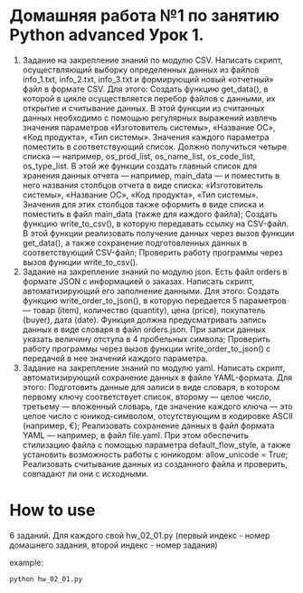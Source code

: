 # Домашняя работа №1 по занятию Python advanced Урок 1.
1. Задание на закрепление знаний по модулю CSV. Написать скрипт, осуществляющий выборку определенных данных из файлов info_1.txt, info_2.txt, info_3.txt и формирующий новый «отчетный» файл в формате CSV. Для этого:
Создать функцию get_data(), в которой в цикле осуществляется перебор файлов с данными, их открытие и считывание данных. В этой функции из считанных данных необходимо с помощью регулярных выражений извлечь значения параметров «Изготовитель системы», «Название ОС», «Код продукта», «Тип системы». Значения каждого параметра поместить в соответствующий список. Должно получиться четыре списка — например, os_prod_list, os_name_list, os_code_list, os_type_list. В этой же функции создать главный список для хранения данных отчета — например, main_data — и поместить в него названия столбцов отчета в виде списка: «Изготовитель системы», «Название ОС», «Код продукта», «Тип системы». Значения для этих столбцов также оформить в виде списка и поместить в файл main_data (также для каждого файла);
Создать функцию write_to_csv(), в которую передавать ссылку на CSV-файл. В этой функции реализовать получение данных через вызов функции get_data(), а также сохранение подготовленных данных в соответствующий CSV-файл;
Проверить работу программы через вызов функции write_to_csv(). 
2. Задание на закрепление знаний по модулю json. Есть файл orders в формате JSON с информацией о заказах. Написать скрипт, автоматизирующий его заполнение данными. Для этого:
Создать функцию write_order_to_json(), в которую передается 5 параметров — товар (item), количество (quantity), цена (price), покупатель (buyer), дата (date). Функция должна предусматривать запись данных в виде словаря в файл orders.json. При записи данных указать величину отступа в 4 пробельных символа;
Проверить работу программы через вызов функции write_order_to_json() с передачей в нее значений каждого параметра. 
3. Задание на закрепление знаний по модулю yaml. Написать скрипт, автоматизирующий сохранение данных в файле YAML-формата. Для этого:
Подготовить данные для записи в виде словаря, в котором первому ключу соответствует список, второму — целое число, третьему — вложенный словарь, где значение каждого ключа — это целое число с юникод-символом, отсутствующим в кодировке ASCII (например, €);
Реализовать сохранение данных в файл формата YAML — например, в файл file.yaml. При этом обеспечить стилизацию файла с помощью параметра default_flow_style, а также установить возможность работы с юникодом: allow_unicode = True;
Реализовать считывание данных из созданного файла и проверить, совпадают ли они с исходными.

# How to use
6 заданий. Для каждого свой hw_02_01.py (первый индекс - номер домашнего задания, второй индекс - номер задания)

example:
```
python hw_02_01.py
``` 
